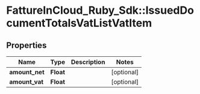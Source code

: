 # FattureInCloud_Ruby_Sdk::IssuedDocumentTotalsVatListVatItem

## Properties

| Name | Type | Description | Notes |
| ---- | ---- | ----------- | ----- |
| **amount_net** | **Float** |  | [optional] |
| **amount_vat** | **Float** |  | [optional] |

